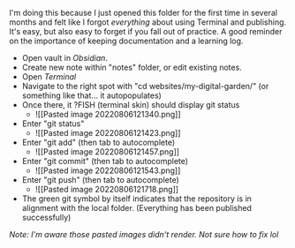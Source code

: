 I'm doing this because I just opened this folder for the first time in several months and felt like I forgot *everything* about using Terminal and publishing. It's easy, but also easy to forget if you fall out of practice. A good reminder on the importance of keeping documentation and a learning log.
- Open vault in *Obsidian*.
- Create new note within "notes" folder, or edit existing notes.
- Open *Terminal*
- Navigate to the right spot with "cd websites/my-digital-garden/" (or something like that... it autopopulates)
- Once there, it ?FISH (terminal skin) should display git status 
	- ![[Pasted image 20220806121340.png]]
- Enter "git status"
	- ![[Pasted image 20220806121423.png]]
- Enter "git add" (then tab to autocomplete) 
	- ![[Pasted image 20220806121457.png]]
- Enter "git commit" (then tab to autocomplete)
	- ![[Pasted image 20220806121543.png]]
- Enter "git push" (then tab to autocomplete)
	- ![[Pasted image 20220806121718.png]]
- The green git symbol by itself indicates that the repository is in alignment with the local folder. (Everything has been published successfully)

*Note: I'm aware those pasted images didn't render. Not sure how to fix lol*